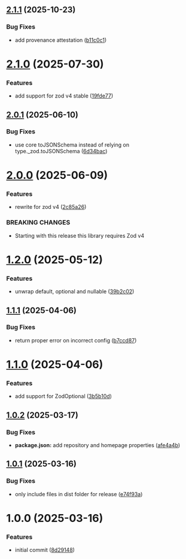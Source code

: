 ## [2.1.1](https://github.com/DASPRiD/stilla/compare/v2.1.0...v2.1.1) (2025-10-23)


### Bug Fixes

* add provenance attestation ([b11c0c1](https://github.com/DASPRiD/stilla/commit/b11c0c1b3445f4ad018cdb44cff9550aaeceaf5d))

# [2.1.0](https://github.com/dasprid/stilla/compare/v2.0.1...v2.1.0) (2025-07-30)


### Features

* add support for zod v4 stable ([19fde77](https://github.com/dasprid/stilla/commit/19fde7785acee81a9b78e830005ba3a0f8614762))

## [2.0.1](https://github.com/dasprid/stilla/compare/v2.0.0...v2.0.1) (2025-06-10)


### Bug Fixes

* use core toJSONSchema instead of relying on type._zod.toJSONSchema ([6d34bac](https://github.com/dasprid/stilla/commit/6d34bac044a29a0e05642e230d7d014ddc66db0e))

# [2.0.0](https://github.com/dasprid/stilla/compare/v1.2.0...v2.0.0) (2025-06-09)


### Features

* rewrite for zod v4 ([2c85a26](https://github.com/dasprid/stilla/commit/2c85a26aedea49d2416e9620b0af323d3ec80e15))


### BREAKING CHANGES

* Starting with this release this library requires Zod v4

# [1.2.0](https://github.com/dasprid/stilla/compare/v1.1.1...v1.2.0) (2025-05-12)


### Features

* unwrap default, optional and nullable ([39b2c02](https://github.com/dasprid/stilla/commit/39b2c02542688cca32de8c95756aeae8249addf6))

## [1.1.1](https://github.com/dasprid/stilla/compare/v1.1.0...v1.1.1) (2025-04-06)


### Bug Fixes

* return proper error on incorrect config ([b7ccd87](https://github.com/dasprid/stilla/commit/b7ccd879f4141ff2b8762bdfb0029a8bdebd5713))

# [1.1.0](https://github.com/dasprid/stilla/compare/v1.0.2...v1.1.0) (2025-04-06)


### Features

* add support for ZodOptional ([3b5b10d](https://github.com/dasprid/stilla/commit/3b5b10dca3ae0b406be9e6c4678514e0f54d06b4))

## [1.0.2](https://github.com/dasprid/stilla/compare/v1.0.1...v1.0.2) (2025-03-17)


### Bug Fixes

* **package.json:** add repository and homepage properties ([afe4a4b](https://github.com/dasprid/stilla/commit/afe4a4b4dec8d30ac5cff1d33cb9c7e61637eda3))

## [1.0.1](https://github.com/DASPRiD/stilla/compare/v1.0.0...v1.0.1) (2025-03-16)


### Bug Fixes

* only include files in dist folder for release ([e74f93a](https://github.com/DASPRiD/stilla/commit/e74f93a16415d456daa8ab1d498c68d1186cffa2))

# 1.0.0 (2025-03-16)


### Features

* initial commit ([8d29148](https://github.com/DASPRiD/stilla/commit/8d2914855478d174700413e13ac99ecc848f2199))
